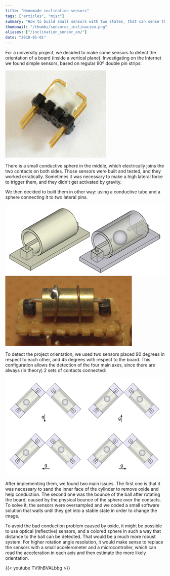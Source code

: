 ```yaml
---
title: "Homemade inclination sensors"
tags: ["articles", "misc"]
summary: "How to build small sensors with two states, that can sense the rotation of a board in two axes."
thumbnail: "/thumbs/sensores_inclinacion.png"
aliases: ["/inclination_sensor_en/"]
date: "2010-01-01"
---
```


For a university project, we decided to make some sensors to detect the orientation of a board (inside a vertical plane). Investigating on the Internet we found simple sensors, based on regular 90º double pin strips:

![Homemade inclination sensor](/images/sensor0.png)

There is a small conductive sphere in the middle, which electrically joins the two contacts on both sides. Those sensors were built and tested, and they worked erratically. Sometimes it was necessary to make a high lateral force to trigger them, and they didn't get activated by gravity.

We then decided to built them in other way: using a conductive tube and a sphere connecting it to two lateral pins.

![Homemade inclination sensor (figure)](/images/sensor1.png)
![Homemade inclination sensor (built)](/images/sensor2.png)

To detect the project orientation, we used two sensors placed 90 degrees in respect to each other, and 45 degrees with respect to the board. This configuration allows the detection of the four main axes, since there are always (in theory) 2 sets of contacts connected:

![Homemade inclination sensor, gravity detection](/images/sensor3.png)

After implementing them, we found two main issues. The first one is that it was necessary to sand the inner face of the cylinder to remove oxide and help conduction. The second one was the bounce of the ball after rotating the board, caused by the physical bounce of the sphere over the contacts. To solve it, the sensors were oversampled and we coded a small software solution that waits until they get into a stable state in order to change the image.

To avoid the bad conduction problem caused by oxide, it might be possible to use optical (reflective) sensors, and a colored sphere in such a way that distance to the ball can be detected. That would be a much more robust system. For higher rotation angle resolution, it would make sense to replace the sensors with a small accelerometer and a microcontroller, which can read the acceleration in each axis and then estimate the more likely orientation.

{{< youtube TV9hBVALbbg >}}
